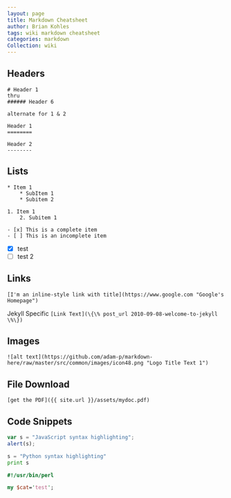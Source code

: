 ```yaml
---
layout: page
title: Markdown Cheatsheet
author: Brian Kohles
tags: wiki markdown cheatsheet
categories: markdown
Collection: wiki
---
```


## Headers

```
# Header 1
thru
###### Header 6

alternate for 1 & 2

Header 1
========

Header 2
--------
```



## Lists
```
* Item 1
    * SubItem 1
    * Subitem 2
```

```
1. Item 1
    2. Subitem 1
```

```
- [x] This is a complete item
- [ ] This is an incomplete item
```

- [x] test
- [ ] test 2

## Links
`[I'm an inline-style link with title](https://www.google.com "Google's Homepage")`

Jekyll Specific
`[Link Text](\{\% post_url 2010-09-08-welcome-to-jekyll \%\})`

## Images
`![alt text](https://github.com/adam-p/markdown-here/raw/master/src/common/images/icon48.png "Logo Title Text 1")`

## File Download
`[get the PDF]({{ site.url }}/assets/mydoc.pdf)`

## Code Snippets
```javascript
var s = "JavaScript syntax highlighting";
alert(s);
```
 
```python
s = "Python syntax highlighting"
print s
```

```perl
#!/usr/bin/perl

my $cat='test';
```

